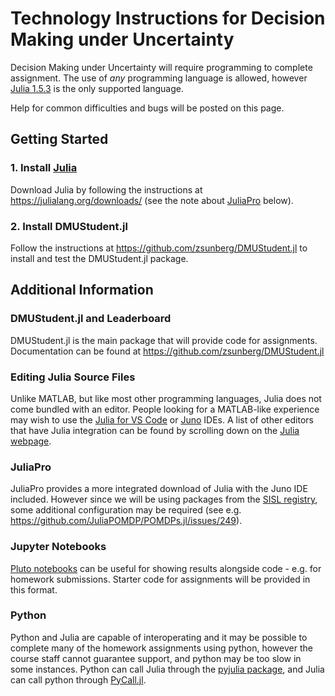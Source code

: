 # Technology Instructions for Decision Making under Uncertainty

Decision Making under Uncertainty will require programming to complete assignment. The use of *any* programming language is allowed, however [Julia 1.5.3](https://julialang.org/) is the only supported language.

Help for common difficulties and bugs will be posted on this page.

## Getting Started

### 1. Install [Julia](https://julialang.org/)

Download Julia by following the instructions at https://julialang.org/downloads/ (see the note about [JuliaPro](#JuliaPro) below).

### 2. Install DMUStudent.jl

Follow the instructions at https://github.com/zsunberg/DMUStudent.jl to install and test the DMUStudent.jl package.

## Additional Information

### DMUStudent.jl and Leaderboard

DMUStudent.jl is the main package that will provide code for assignments. Documentation can be found at https://github.com/zsunberg/DMUStudent.jl

### Editing Julia Source Files

Unlike MATLAB, but like most other programming languages, Julia does not come bundled with an editor. People looking for a MATLAB-like experience may wish to use the [Julia for VS Code](https://www.julia-vscode.org/) or [Juno](https://junolab.org/) IDEs. A list of other editors that have Julia integration can be found by scrolling down on the [Julia webpage](julialang.org).

### JuliaPro

JuliaPro provides a more integrated download of Julia with the Juno IDE included. However since we will be using packages from the [SISL registry](https://github.com/sisl/Registry), some additional configuration may be required (see e.g. https://github.com/JuliaPOMDP/POMDPs.jl/issues/249).

### Jupyter Notebooks

[Pluto notebooks](https://github.com/fonsp/Pluto.jl) can be useful for showing results alongside code - e.g. for homework submissions. Starter code for assignments will be provided in this format.

### Python

Python and Julia are capable of interoperating and it may be possible to complete many of the homework assignments using python, however the course staff cannot guarantee support, and python may be too slow in some instances. Python can call Julia through the [pyjulia package](https://github.com/JuliaPy/pyjulia), and Julia can call python through [PyCall.jl](https://github.com/JuliaPy/PyCall.jl).
